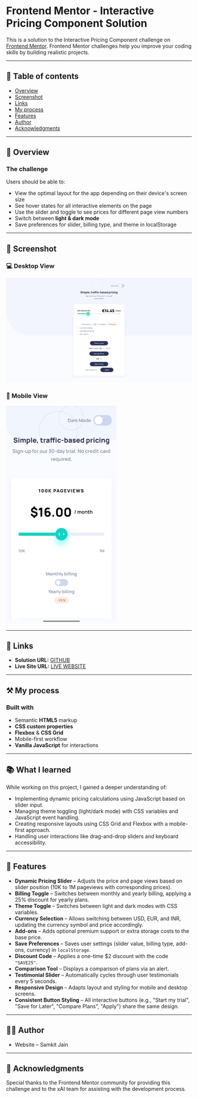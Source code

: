 # Frontend Mentor - Interactive Pricing Component Solution

This is a solution to the Interactive Pricing Component challenge on [Frontend Mentor](https://www.frontendmentor.io/challenges/interactive-pricing-component-t0m8PIyY8). Frontend Mentor challenges help you improve your coding skills by building realistic projects.

---

## 📑 Table of contents
- [Overview](#overview)
- [Screenshot](#screenshot)
- [Links](#links)
- [My process](#my-process)
- [Features](#features)
- [Author](#author)
- [Acknowledgments](#acknowledgments)

---

## 📝 Overview

### The challenge
Users should be able to:

- View the optimal layout for the app depending on their device's screen size
- See hover states for all interactive elements on the page
- Use the slider and toggle to see prices for different page view numbers
- Switch between **light & dark mode**
- Save preferences for slider, billing type, and theme in localStorage

---

## 📸 Screenshot

### 💻 Desktop View
<img src="./screenshot/desktop-view.png" alt="Desktop Screenshot" width="600"/>

### 📱 Mobile View
<img src="./screenshot/mobile-view.jpeg" alt="Mobile Screenshot" width="300"/>

---

## 🔗 Links

- **Solution URL:** [GITHUB](https://github.com/Samkitjain22/interactive-pricing-component)
- **Live Site URL:** [LIVE WEBSITE](https://samkitjain22.github.io/interactive-pricing-component)

---

## ⚒️ My process

### Built with
- Semantic **HTML5** markup  
- **CSS custom properties**  
- **Flexbox** & **CSS Grid**  
- Mobile-first workflow  
- **Vanilla JavaScript** for interactions  

---

## 📚 What I learned
While working on this project, I gained a deeper understanding of:

- Implementing dynamic pricing calculations using JavaScript based on slider input.
- Managing theme toggling (light/dark mode) with CSS variables and JavaScript event handling.
- Creating responsive layouts using CSS Grid and Flexbox with a mobile-first approach.
- Handling user interactions like drag-and-drop sliders and keyboard accessibility.

---

## 🚀 Features

- **Dynamic Pricing Slider** – Adjusts the price and page views based on slider position (10K to 1M pageviews with corresponding prices).  
- **Billing Toggle** – Switches between monthly and yearly billing, applying a 25% discount for yearly plans.  
- **Theme Toggle** – Switches between light and dark modes with CSS variables.  
- **Currency Selection** – Allows switching between USD, EUR, and INR, updating the currency symbol and price accordingly.  
- **Add-ons** – Adds optional premium support or extra storage costs to the base price.  
- **Save Preferences** – Saves user settings (slider value, billing type, add-ons, currency) in `localStorage`.  
- **Discount Code** – Applies a one-time $2 discount with the code `"SAVE25"`.  
- **Comparison Tool** – Displays a comparison of plans via an alert.  
- **Testimonial Slider** – Automatically cycles through user testimonials every 5 seconds.  
- **Responsive Design** – Adapts layout and styling for mobile and desktop screens.  
- **Consistent Button Styling** – All interactive buttons (e.g., "Start my trial", "Save for Later", "Compare Plans", "Apply") share the same design.  

---

## 👨‍💻 Author
- Website – Samkit Jain

---

## 🙏 Acknowledgments
Special thanks to the Frontend Mentor community for providing this challenge and to the xAI team for assisting with the development process.
